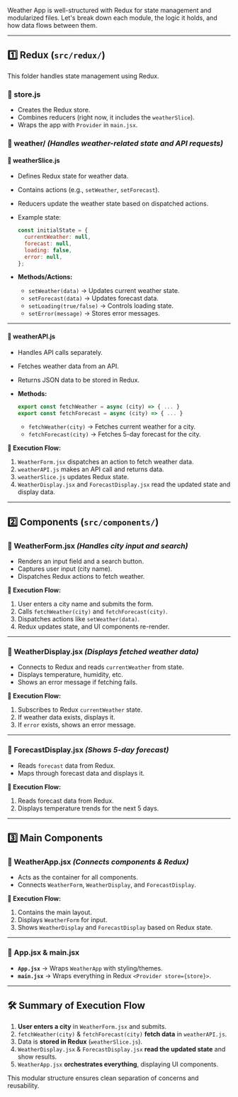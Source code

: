 Weather App is well-structured with Redux for state management and modularized files. Let's break down each module, the logic it holds, and how data flows between them.

---

## **1️⃣ Redux (`src/redux/`)**

This folder handles state management using Redux.

### **📄 store.js**

- Creates the Redux store.
- Combines reducers (right now, it includes the `weatherSlice`).
- Wraps the app with `Provider` in `main.jsx`.

### **📁 weather/** _(Handles weather-related state and API requests)_

#### **📄 weatherSlice.js**

- Defines Redux state for weather data.
- Contains actions (e.g., `setWeather`, `setForecast`).
- Reducers update the weather state based on dispatched actions.
- Example state:

  ```js
  const initialState = {
    currentWeather: null,
    forecast: null,
    loading: false,
    error: null,
  };
  ```

- **Methods/Actions:**
  - `setWeather(data)` → Updates current weather state.
  - `setForecast(data)` → Updates forecast data.
  - `setLoading(true/false)` → Controls loading state.
  - `setError(message)` → Stores error messages.

---

#### **📄 weatherAPI.js**

- Handles API calls separately.
- Fetches weather data from an API.
- Returns JSON data to be stored in Redux.

- **Methods:**
  ```js
  export const fetchWeather = async (city) => { ... }
  export const fetchForecast = async (city) => { ... }
  ```
  - `fetchWeather(city)` → Fetches current weather for a city.
  - `fetchForecast(city)` → Fetches 5-day forecast for the city.

**📌 Execution Flow:**

1. `WeatherForm.jsx` dispatches an action to fetch weather data.
2. `weatherAPI.js` makes an API call and returns data.
3. `weatherSlice.js` updates Redux state.
4. `WeatherDisplay.jsx` and `ForecastDisplay.jsx` read the updated state and display data.

---

## **2️⃣ Components (`src/components/`)**

### **📄 WeatherForm.jsx** _(Handles city input and search)_

- Renders an input field and a search button.
- Captures user input (city name).
- Dispatches Redux actions to fetch weather.

**📌 Execution Flow:**

1. User enters a city name and submits the form.
2. Calls `fetchWeather(city)` and `fetchForecast(city)`.
3. Dispatches actions like `setWeather(data)`.
4. Redux updates state, and UI components re-render.

---

### **📄 WeatherDisplay.jsx** _(Displays fetched weather data)_

- Connects to Redux and reads `currentWeather` from state.
- Displays temperature, humidity, etc.
- Shows an error message if fetching fails.

**📌 Execution Flow:**

1. Subscribes to Redux `currentWeather` state.
2. If weather data exists, displays it.
3. If `error` exists, shows an error message.

---

### **📄 ForecastDisplay.jsx** _(Shows 5-day forecast)_

- Reads `forecast` data from Redux.
- Maps through forecast data and displays it.

**📌 Execution Flow:**

1. Reads forecast data from Redux.
2. Displays temperature trends for the next 5 days.

---

## **3️⃣ Main Components**

### **📄 WeatherApp.jsx** _(Connects components & Redux)_

- Acts as the container for all components.
- Connects `WeatherForm`, `WeatherDisplay`, and `ForecastDisplay`.

**📌 Execution Flow:**

1. Contains the main layout.
2. Displays `WeatherForm` for input.
3. Shows `WeatherDisplay` and `ForecastDisplay` based on Redux state.

---

### **📄 App.jsx & main.jsx**

- **`App.jsx`** → Wraps `WeatherApp` with styling/themes.
- **`main.jsx`** → Wraps everything in Redux `<Provider store={store}>`.

---

## **🛠 Summary of Execution Flow**

1. **User enters a city** in `WeatherForm.jsx` and submits.
2. `fetchWeather(city)` & `fetchForecast(city)` **fetch data** in `weatherAPI.js`.
3. Data is **stored in Redux** (`weatherSlice.js`).
4. `WeatherDisplay.jsx` & `ForecastDisplay.jsx` **read the updated state** and show results.
5. `WeatherApp.jsx` **orchestrates everything**, displaying UI components.

This modular structure ensures clean separation of concerns and reusability.
